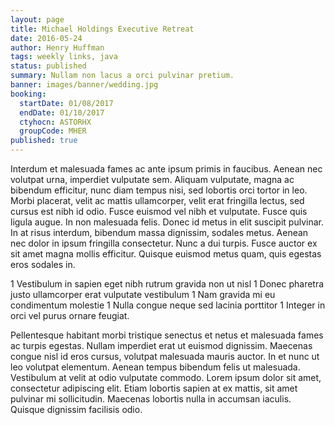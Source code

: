 ```yaml
---
layout: page
title: Michael Holdings Executive Retreat
date: 2016-05-24
author: Henry Huffman
tags: weekly links, java
status: published
summary: Nullam non lacus a orci pulvinar pretium.
banner: images/banner/wedding.jpg
booking:
  startDate: 01/08/2017
  endDate: 01/10/2017
  ctyhocn: ASTORHX
  groupCode: MHER
published: true
---
```

Interdum et malesuada fames ac ante ipsum primis in faucibus. Aenean nec volutpat urna, imperdiet vulputate sem. Aliquam vulputate, magna ac bibendum efficitur, nunc diam tempus nisi, sed lobortis orci tortor in leo. Morbi placerat, velit ac mattis ullamcorper, velit erat fringilla lectus, sed cursus est nibh id odio. Fusce euismod vel nibh et vulputate. Fusce quis ligula augue. In non malesuada felis. Donec id metus in elit suscipit pulvinar. In at risus interdum, bibendum massa dignissim, sodales metus. Aenean nec dolor in ipsum fringilla consectetur. Nunc a dui turpis. Fusce auctor ex sit amet magna mollis efficitur. Quisque euismod metus quam, quis egestas eros sodales in.

1 Vestibulum in sapien eget nibh rutrum gravida non ut nisl
1 Donec pharetra justo ullamcorper erat vulputate vestibulum
1 Nam gravida mi eu condimentum molestie
1 Nulla congue neque sed lacinia porttitor
1 Integer in orci vel purus ornare feugiat.

Pellentesque habitant morbi tristique senectus et netus et malesuada fames ac turpis egestas. Nullam imperdiet erat ut euismod dignissim. Maecenas congue nisl id eros cursus, volutpat malesuada mauris auctor. In et nunc ut leo volutpat elementum. Aenean tempus bibendum felis ut malesuada. Vestibulum at velit at odio vulputate commodo. Lorem ipsum dolor sit amet, consectetur adipiscing elit. Etiam lobortis sapien at ex mattis, sit amet pulvinar mi sollicitudin. Maecenas lobortis nulla in accumsan iaculis. Quisque dignissim facilisis odio.
